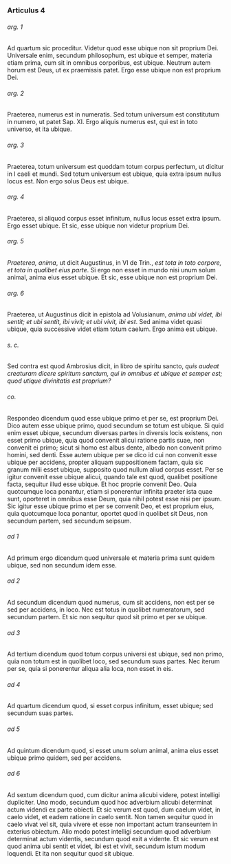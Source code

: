 ### Articulus 4

###### arg. 1
Ad quartum sic proceditur. Videtur quod esse ubique non sit proprium Dei. Universale enim, secundum philosophum, est ubique et semper, materia etiam prima, cum sit in omnibus corporibus, est ubique. Neutrum autem horum est Deus, ut ex praemissis patet. Ergo esse ubique non est proprium Dei.

###### arg. 2
Praeterea, numerus est in numeratis. Sed totum universum est constitutum in numero, ut patet Sap. XI. Ergo aliquis numerus est, qui est in toto universo, et ita ubique.

###### arg. 3
Praeterea, totum universum est quoddam totum corpus perfectum, ut dicitur in I caeli et mundi. Sed totum universum est ubique, quia extra ipsum nullus locus est. Non ergo solus Deus est ubique.

###### arg. 4
Praeterea, si aliquod corpus esset infinitum, nullus locus esset extra ipsum. Ergo esset ubique. Et sic, esse ubique non videtur proprium Dei.

###### arg. 5
*Praeterea, anima*, ut dicit Augustinus, in VI de Trin., *est tota in toto corpore, et tota in qualibet eius parte*. Si ergo non esset in mundo nisi unum solum animal, anima eius esset ubique. Et sic, esse ubique non est proprium Dei.

###### arg. 6
Praeterea, ut Augustinus dicit in epistola ad Volusianum, *anima ubi videt, ibi sentit; et ubi sentit, ibi vivit; et ubi vivit, ibi est*. Sed anima videt quasi ubique, quia successive videt etiam totum caelum. Ergo anima est ubique.

###### s. c.
Sed contra est quod Ambrosius dicit, in libro de spiritu sancto, *quis audeat creaturam dicere spiritum sanctum, qui in omnibus et ubique et semper est; quod utique divinitatis est proprium?*

###### co.
Respondeo dicendum quod esse ubique primo et per se, est proprium Dei. Dico autem esse ubique primo, quod secundum se totum est ubique. Si quid enim esset ubique, secundum diversas partes in diversis locis existens, non esset primo ubique, quia quod convenit alicui ratione partis suae, non convenit ei primo; sicut si homo est albus dente, albedo non convenit primo homini, sed denti. Esse autem ubique per se dico id cui non convenit esse ubique per accidens, propter aliquam suppositionem factam, quia sic granum milii esset ubique, supposito quod nullum aliud corpus esset. Per se igitur convenit esse ubique alicui, quando tale est quod, qualibet positione facta, sequitur illud esse ubique. Et hoc proprie convenit Deo. Quia quotcumque loca ponantur, etiam si ponerentur infinita praeter ista quae sunt, oporteret in omnibus esse Deum, quia nihil potest esse nisi per ipsum. Sic igitur esse ubique primo et per se convenit Deo, et est proprium eius, quia quotcumque loca ponantur, oportet quod in quolibet sit Deus, non secundum partem, sed secundum seipsum.

###### ad 1
Ad primum ergo dicendum quod universale et materia prima sunt quidem ubique, sed non secundum idem esse.

###### ad 2
Ad secundum dicendum quod numerus, cum sit accidens, non est per se sed per accidens, in loco. Nec est totus in quolibet numeratorum, sed secundum partem. Et sic non sequitur quod sit primo et per se ubique.

###### ad 3
Ad tertium dicendum quod totum corpus universi est ubique, sed non primo, quia non totum est in quolibet loco, sed secundum suas partes. Nec iterum per se, quia si ponerentur aliqua alia loca, non esset in eis.

###### ad 4
Ad quartum dicendum quod, si esset corpus infinitum, esset ubique; sed secundum suas partes.

###### ad 5
Ad quintum dicendum quod, si esset unum solum animal, anima eius esset ubique primo quidem, sed per accidens.

###### ad 6
Ad sextum dicendum quod, cum dicitur anima alicubi videre, potest intelligi dupliciter. Uno modo, secundum quod hoc adverbium alicubi determinat actum videndi ex parte obiecti. Et sic verum est quod, dum caelum videt, in caelo videt, et eadem ratione in caelo sentit. Non tamen sequitur quod in caelo vivat vel sit, quia vivere et esse non important actum transeuntem in exterius obiectum. Alio modo potest intelligi secundum quod adverbium determinat actum videntis, secundum quod exit a vidente. Et sic verum est quod anima ubi sentit et videt, ibi est et vivit, secundum istum modum loquendi. Et ita non sequitur quod sit ubique.

